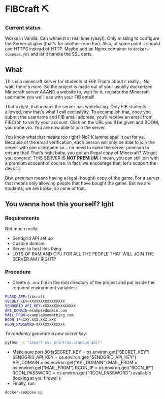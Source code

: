 # FIBCraft :pick:
### Current status
Works in Vanilla. Can whitelist in real time (yaay!). Only missing to configure the Server plugins (that's for another repo tho).
Also, at some point it should use HTTPS instead of HTTP. Maybe add an Nginx container to `docker-compose.yml` and let it handle the SSL certs.
## What
This is a minecraft server for students at FIB! That's about it really... No wait, there's more.
So the project is made out of your usually dockerized Minecraft server AAAND a website to, wait for it, register the Minecraft username you we'll use with your FIB email!

That's right, that means the server has whitelisting. Only FIB students allowed, now that's what I call exclusivity. To accomplish that, once you submit the username and FIB email address, you'll receive an email from FIBCraft to verify your account. Click on the URL you'll be given and BOOM, you done vro. You are now able to join the server.

You know what that means too right? No? K lemme spell it out for ya. Because of the email verification, each person will only be able to join the server with one username so... no need to make the server premium to ensure that! That's right baby, you got an illegal copy of Minecraft? We got you covered! THIS SERVER IS **NOT PREMIUM**. I mean, you can still join with a premium account of course. In fact, we encourage that, let's support the devs :D

Btw, _premium_ means having a legal (bought) copy of the game. For a server that means only allowing people that have bought the game. But we are students, we are broke, so none of that.

## You wanna host this yourself? Ight
### Requirements
Not much really:
- Sendgrid API set up
- Custom domain
- Server to host this thing
- LOTS OF RAM AND CPU FOR ALL THE PEOPLE THAT WILL JOIN THE SERVER AM I RIGHT?

### Procedure
- Create a `.env` file in the root directory of the project and put inside the required environment variables:
```bash
FLASK_APP=fibcraft
SECRET_KEY=XXXXXXXXXXXXXXXX
SENDGRID_API_KEY=XXXXXXXXXXXXXXX
API_DOMAIN=exampledomain.com
MAIL_FROM=example@something.com
RCON_IP=XXX.XXX.XXX.XXX
RCON_PASSWORD=XXXXXXXXXXXXX
```
_To randomly generate a new secret key:_
```bash
python -c "import os; print(os.urandom(16))"
```
- Make sure port 80 isSECRET_KEY = os.environ.get("SECRET_KEY")
SENDGRID_API_KEY = os.environ.get("SENDGRID_API_KEY")
API_DOMAIN = os.environ.get("API_DOMAIN")
MAIL_FROM = os.environ.get("MAIL_FROM")
RCON_IP = os.environ.get("RCON_IP")
RCON_PASSWORD = os.environ.get("RCON_PASSWORD") available (looking at you firewall):
- Finally, run:
```bash
docker-compose up
```
